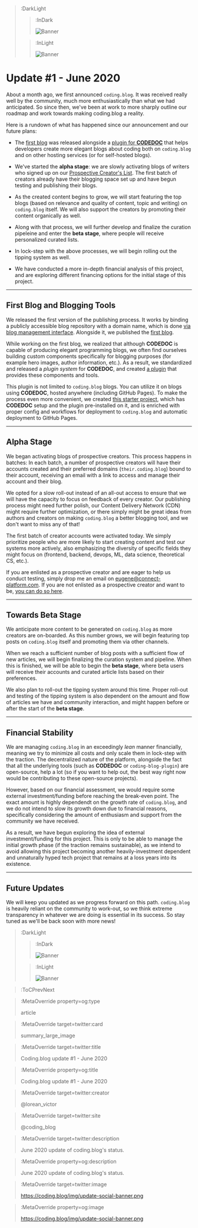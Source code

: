 > :DarkLight
> > :InDark
> >
> > ![Banner](/img/update-banner-dark.svg)
>
> > :InLight
> >
> > ![Banner](/img/update-banner.svg)

# Update #1 -  June 2020

About a month ago, we first announced `coding.blog`. It was received really
well by the community, much more enthusiastically than what we had anticipated.
So since then, we've been at work to more sharply outline our roadmap and work
towards making coding.blog a reality. 

Here is a rundown of what has happened since our announcement and our future plans:

- The [first blog](https://eugene.coding.blog) was released alongside a
[plugin for **CODEDOC**](https://connect-platform.github.io/coding-blog-plugin) 
that helps developers create more elegant blogs about coding both on `coding.blog` and on other hosting
services (or for self-hosted blogs).

- We've started the **alpha stage**: we are slowly activating blogs of writers who signed up on our [Prospective Creator's List](/creators). The first batch of creators already have their blogging space set up and have begun testing and publishing their blogs.

- As the created content begins to grow, we will start featuring the top blogs (based on relevance and quality of content, topic and writing) on `coding.blog` itself. We will also support the creators by promoting their content organically as well.  

- Along with that process, we will further develop and finalize the curation pipeleine and enter the **beta stage**, where people will receive personalized curated lists.

- In lock-step with the above processes, we will begin rolling out the tipping system as well.

- We have conducted a more in-depth financial analysis of this project, and are exploring different financing options for the initial stage of this project. 
---

## First Blog and Blogging Tools

We released the first version of the publishing process. It works by binding
a publicly accessible blog repository with a domain name, which is done [via blog management interface](/account/blog).
Alongside it, we published the [first blog](https://eugene.coding.blog).

While working on the first blog, we realized that although **CODEDOC** is capable of producing
elegant programming blogs, we often find ourselves building custom components specifically for
blogging purposes (for example hero images, author information, etc.). As a result, we standardized
and released a _plugin system_ for **CODEDOC**, and created 
[a plugin](https://connect-platform.github.io/coding-blog-plugin) that provides these components
and tools.

This plugin is not limited to `coding.blog` blogs. You can utilize it on blogs using **CODEDOC**,
hosted anywhere (including GitHub Pages). To make the process even more convenient, we created
[this starter project](https://github.com/CONNECT-platform/coding-blog-boilerplate), which
has **CODEDOC** setup and the plugin pre-installed on it, and is enriched with proper config and workflows
for deployment to `coding.blog` and automatic deployment to GitHub Pages.

---

## Alpha Stage

We began activating blogs of prospective creators. This process happens in batches: In each batch,
a number of prospective creators will have their accounts created and their preferred domains (`their.coding.blog`)
bound to their account, receiving an email with a link to access and manage their account and their
blog.

We opted for a slow roll-out instead of an all-out access to ensure that we will have the capacity
to focus on feedback of every creator. Our publishing process might need further polish, our Content Delivery Network (CDN) might
require further optimization, or there simply might be great ideas from authors and creators on making `coding.blog` a better blogging tool, and we don't want to miss any of that!

The first batch of creator accounts were activated today. We simply prioritize people who are
more likely to start creating content and test our systems more actively, also emphasizing the
diversity of specific fields they might focus on (frontend, backend, devops, ML, data science, theoretical CS, etc.).

If you are enlisted as a prospective creator and are eager to help us conduct testing, simply
drop me an email on [eugene@connect-platform.com](mailto:eugene@connect-platform.com). If you
are not enlisted as a prospective creator and want to be, [you can do so here](/creator).

---

## Towards Beta Stage

We anticipate more content to be generated on `coding.blog` as more creators are on-boarded.
As this number grows, we will begin featuring top posts on `coding.blog` itself and promoting
them via other channels.

When we reach a sufficient number of blog posts with a sufficient flow of new articles, we
will begin finalizing the curation system and pipeline. When this is finished, we will
be able to begin the **beta stage**, where beta users will receive their accounts and curated
article lists based on their preferences.

We also plan to roll-out the tipping system around this time. Proper roll-out and testing
of the tipping system is also dependent on the amount and flow of articles we have and
community interaction, and might happen before or after the start of the **beta stage**.

---

## Financial Stability

We are managing `coding.blog` in an exceedingly _lean_ manner financially, meaning we
try to minimize all costs and only scale them in lock-step with the traction. The decentralized
nature of the platform, alongside the fact that all the underlying tools (such as **CODEDOC**
or `coding-blog-plugin`) are open-source, help a lot (so if you want to help out, the best
way right now would be contributing to these open-source projects).

However, based on our financial assessment, we would require some external investment/funding
before reaching the break-even point. The exact amount is highly dependendt on the
growth rate of `coding.blog`, and we do not intend to slow its growth down due to financial reasons,
specifically considering the amount of enthusiasm and support from the community we have received.

As a result, we have begun exploring the idea of external investment/funding for this project. This is only
to be able to manage the initial growth phase (if the traction remains sustainable), as we intend to avoid allowing this project
becoming another heavily-investment dependent and unnaturally hyped tech project that remains
at a loss years into its existence.

---

## Future Updates

We will keep you updated as we progress forward on this path. `coding.blog` is heavily
reliant on the community to work-out, so we think extreme transparency in whatever we are doing
is essential in its success. So stay tuned as we'll be back soon with more news!

> :DarkLight
> > :InDark
> >
> > ![Banner](/img/figure4-dark.svg)
>
> > :InLight
> >
> > ![Banner](/img/figure4.svg)


> :ToCPrevNext

> :MetaOverride property=og:type
>
> article

> :MetaOverride target=twitter:card
>
> summary_large_image

> :MetaOverride target=twitter:title
>
> Coding.blog update #1 - June 2020

> :MetaOverride property=og:title
>
> Coding.blog update #1 - June 2020

> :MetaOverride target=twitter:creator
>
> @lorean_victor

> :MetaOverride target=twitter:site
>
> @coding_blog

> :MetaOverride target=twitter:description
>
> June 2020 update of coding.blog's status.

> :MetaOverride property=og:description
>
> June 2020 update of coding.blog's status.

> :MetaOverride target=twitter:image
>
> https://coding.blog/img/update-social-banner.png

> :MetaOverride property=og:image
>
> https://coding.blog/img/update-social-banner.png